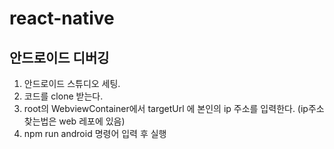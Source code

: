 # react-native

## 안드로이드 디버깅

1. 안드로이드 스튜디오 세팅.
2. 코드를 clone 받는다.
3. root의 WebviewContainer에서 targetUrl 에 본인의 ip 주소를 입력한다. (ip주소 찾는법은 web 레포에 있음)
4. npm run android 명령어 입력 후 실행

